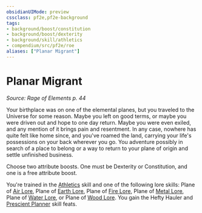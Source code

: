 ```yaml
---
obsidianUIMode: preview
cssclass: pf2e,pf2e-background
tags:
- background/boost/constitution
- background/boost/dexterity
- background/skill/athletics
- compendium/src/pf2e/roe
aliases: ["Planar Migrant"]
---
```

# Planar Migrant
*Source: Rage of Elements p. 44*  

Your birthplace was on one of the elemental planes, but you traveled to the Universe for some reason. Maybe you left on good terms, or maybe you were driven out and hope to one day return. Maybe you were even exiled, and any mention of it brings pain and resentment. In any case, nowhere has quite felt like home since, and you've roamed the land, carrying your life's possessions on your back wherever you go. You adventure possibly in search of a place to belong or a way to return to your plane of origin and settle unfinished business.

Choose two attribute boosts. One must be Dexterity or Constitution, and one is a free attribute boost.

You're trained in the [Athletics](skills.md#Athletics) skill and one of the following lore skills: Plane of [Air Lore](skills.md#Lore), Plane of [Earth Lore](skills.md#Lore), Plane of [Fire Lore](skills.md#Lore), Plane of [Metal Lore](skills.md#Lore), Plane of [Water Lore](skills.md#Lore), or Plane of [Wood Lore](skills.md#Lore). You gain the Hefty Hauler and [Prescient Planner](prescient-planner-apg.md) skill feats.